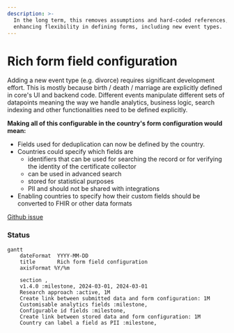 ```yaml
---
description: >-
  In the long term, this removes assumptions and hard-coded references,
  enhancing flexibility in defining forms, including new event types.
---
```


# Rich form field configuration

Adding a new event type (e.g. divorce) requires significant development effort. This is mostly because birth / death / marriage are explicitly defined in core's UI and backend code. Different events manipulate different sets of datapoints meaning the way we handle analytics, business logic, search indexing and other functionalities need to be defined explicitly.&#x20;

**Making all of this configurable in the country's form configuration would mean:**

* Fields used for deduplication can now be defined by the country.
* Countries could specify which fields are
  * identifiers that can be used for searching the record or for verifying the identity of the certificate collector
  * can be used in advanced search
  * stored for statistical purposes
  * PII and should not be shared with integrations
* Enabling countries to specify how their custom fields should be converted to FHIR or other data formats

[Github issue](https://github.com/opencrvs/opencrvs-core/issues/6372)

### Status

```mermaid fullWidth="true"
gantt
    dateFormat  YYYY-MM-DD
    title       Rich form field configuration
    axisFormat %Y/%m

    section ,
    v1.4.0 :milestone, 2024-03-01, 2024-03-01
    Research approach :active, 1M
    Create link between submitted data and form configuration: 1M
    Customisable analytics fields :milestone,
    Configurable id fields :milestone,
    Create link between stored data and form configuration: 1M
    Country can label a field as PII :milestone,
```
